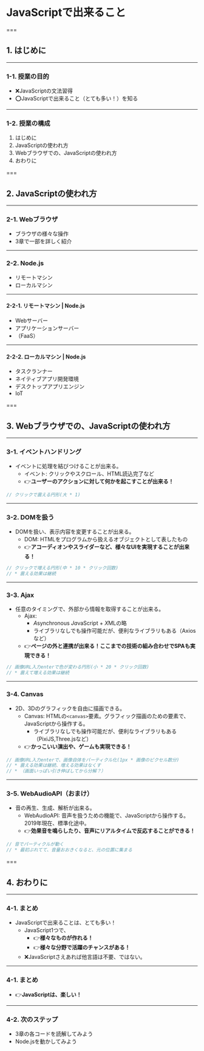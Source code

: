 # JavaScriptで出来ること

===

## 1. はじめに

---

### 1-1. 授業の目的
* ❌JavaScriptの文法習得
* ⭕JavaScriptで出来ること（とても多い！）を知る

---

### 1-2. 授業の構成
1. はじめに
2. JavaScriptの使われ方
3. Webブラウザでの、JavaScriptの使われ方
4. おわりに

===

## 2. JavaScriptの使われ方

---

### 2-1. Webブラウザ
* ブラウザの様々な操作
* 3章で一部を詳しく紹介

---

### 2-2. Node.js
* リモートマシン
* ローカルマシン

---

#### 2-2-1. リモートマシン | Node.js
* Webサーバー
* アプリケーションサーバー
* （FaaS）

---

#### 2-2-2. ローカルマシン | Node.js
* タスクランナー
* ネイティブアプリ開発環境
* デスクトップアプリエンジン
* IoT

===

## 3. Webブラウザでの、JavaScriptの使われ方

---

### 3-1. イベントハンドリング
* イベントに処理を結びつけることが出来る。
  * イベント: クリックやスクロール、HTML読込完了など
  * 👉**ユーザーのアクションに対して何かを起こすことが出来る！**
```js
// クリックで震える円形(大 * 1)
```

---

### 3-2. DOMを扱う
* DOMを扱い、表示内容を変更することが出来る。
  * DOM: HTMLをプログラムから扱えるオブジェクトとして表したもの
  * 👉**アコーディオンやスライダーなど、様々なUIを実現することが出来る！**
```js
// クリックで増える円形(中 * 10 * クリック回数)
// * 震える効果は継続
```

---

### 3-3. Ajax
* 任意のタイミングで、外部から情報を取得することが出来る。
  * Ajax:
    * *A*synchronous *Ja*vaScript + *X*MLの略
    * ライブラリなしでも操作可能だが、便利なライブラリもある（Axiosなど）
  * 👉**ページの外と連携が出来る！ここまでの技術の組み合わせでSPAも実現できる！**
```js
// 画像URL入力enterで色が変わる円形(小 * 20 * クリック回数)
// * 震えて増える効果は継続
```

---

### 3-4. Canvas
* 2D、3Dのグラフィックを自由に描画できる。
  * Canvas: HTMLの`<canvas>`要素。グラフィック描画のための要素で、JavaScriptから操作する。
    * ライブラリなしでも操作可能だが、便利なライブラリもある（PixiJS,Three.jsなど）
  * 👉**かっこいい演出や、ゲームも実現できる！**
```js
// 画像URL入力enterで、画像自体をパーティクル化(1px * 画像のピクセル数分)
// * 震える効果は継続、増える効果はなくす
// * （画面いっぱい引き伸ばしてから分解？）
```

---

### 3-5. WebAudioAPI（おまけ）
* 音の再生、生成、解析が出来る。
  * WebAudioAPI: 音声を扱うための機能で、JavaScriptから操作する。2019年現在、標準化途中。
  * 👉**効果音を鳴らしたり、音声にリアルタイムで反応することができる！**
```js
// 音でパーティクルが動く
// * 最初ぶれてて、音量おおきくなると、元の位置に集まる
```

===

## 4. おわりに

---

### 4-1. まとめ
* JavaScriptで出来ることは、とても多い！
  * JavaScript1つで、
    * 👉**様々なものが作れる！**
    * 👉**様々な分野で活躍のチャンスがある！**
  * ❌JavaScriptさえあれば他言語は不要、ではない。

---

### 4-1. まとめ
* 👉**JavaScriptは、楽しい！**

---

### 4-2. 次のステップ
* 3章の各コードを読解してみよう
* Node.jsを動かしてみよう
